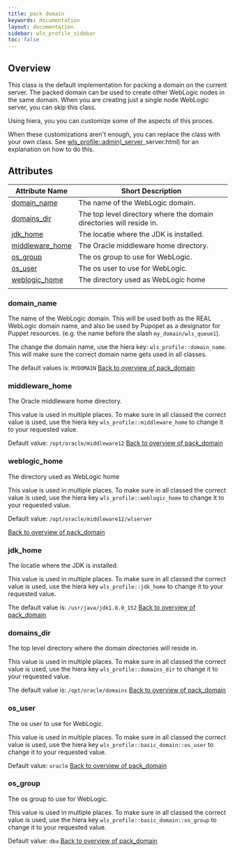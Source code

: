 ```yaml
---
title: pack domain
keywords: documentation
layout: documentation
sidebar: wls_profile_sidebar
toc: false
---
```

## Overview

This class is the default implementation for packing a domain on the current server. The packed domain can be used to create other WebLogic nodes in the same domain. When you are creating just a single node WebLogic server, you can skip this class.

Using hiera, you you can customize some of the aspects of this proces.

When these customizations aren't enough, you can replace the class with your own class. See [wls_profile::admin)_server](./admin)_server.html) for an explanation on how to do this.





## Attributes



Attribute Name                                  | Short Description                                                    |
----------------------------------------------- | -------------------------------------------------------------------- |
[domain_name](#pack_domain_domain_name)         | The name of the WebLogic domain.                                     |
[domains_dir](#pack_domain_domains_dir)         | The top level directory where the domain directories will reside in. |
[jdk_home](#pack_domain_jdk_home)               | The locatie where the JDK is installed.                              |
[middleware_home](#pack_domain_middleware_home) | The Oracle middleware home directory.                                |
[os_group](#pack_domain_os_group)               | The os group to use for WebLogic.                                    |
[os_user](#pack_domain_os_user)                 | The os user to use for WebLogic.                                     |
[weblogic_home](#pack_domain_weblogic_home)     | The directory used as WebLogic home
                                 |




### domain_name<a name='pack_domain_domain_name'>



The name of the WebLogic domain. This will be used both as the REAL WebLogic domain name, and also be used by Pupopet as a designator for Puppet resources. (e.g. the name before the slash `my_domain/wls_queue1`).

The change the domain name, use the hiera key: `wls_profile::domain_name`. This will make sure the correct domain name gets used in all classes.

The default values is: `MYDOMAIN`
[Back to overview of pack_domain](#attributes)


### middleware_home<a name='pack_domain_middleware_home'>



The Oracle middleware home directory.

This value is used in multiple places. To make sure in all classed the correct value is used, use the hiera key `wls_profile::middleware_home` to change it to your requested value.

Default value: `/opt/oracle/middleware12`
[Back to overview of pack_domain](#attributes)


### weblogic_home<a name='pack_domain_weblogic_home'>



The directory used as WebLogic home

This value is used in multiple places. To make sure in all classed the correct value is used, use the hiera key `wls_profile::weblogic_home` to change it to your requested value.

Default value: `/opt/oracle/middleware12/wlserver`

[Back to overview of pack_domain](#attributes)


### jdk_home<a name='pack_domain_jdk_home'>



The locatie where the JDK is installed.

This value is used in multiple places. To make sure in all classed the correct value is used, use the hiera key `wls_profile::jdk_home` to change it to your requested value.

The default value is: `/usr/java/jdk1.8.0_152`
[Back to overview of pack_domain](#attributes)


### domains_dir<a name='pack_domain_domains_dir'>



The top level directory where the domain directories will reside in. 

This value is used in multiple places. To make sure in all classed the correct value is used, use the hiera key `wls_profile::domains_dir` to change it to your requested value.


The default value is:  `/opt/oracle/domains`
[Back to overview of pack_domain](#attributes)


### os_user<a name='pack_domain_os_user'>



The os user to use for WebLogic.

This value is used in multiple places. To make sure in all classed the correct value is used, use the hiera key `wls_profile::basic_domain::os_user` to change it to your requested value.

Default value: `oracle`
[Back to overview of pack_domain](#attributes)


### os_group<a name='pack_domain_os_group'>



The os group to use for WebLogic.

This value is used in multiple places. To make sure in all classed the correct value is used, use the hiera key `wls_profile::basic_domain::os_group` to change it to your requested value.

Default value: `dba`
[Back to overview of pack_domain](#attributes)

